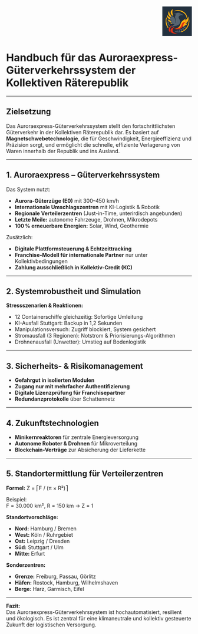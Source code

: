 <p align="right">
  <img src="./Auroraexpress_Boden_Logo.png" alt="Auroraexpress Logo" height="80">
</p>
<!--
Autor: Fabio Weidner
Version: 1.0
Sektion: Infrastruktur – Auroraexpress
Veröffentlichung: April 2025
-->

# Handbuch für das Auroraexpress-Güterverkehrssystem der Kollektiven Räterepublik

---

## Zielsetzung

Das Auroraexpress-Güterverkehrssystem stellt den fortschrittlichsten Güterverkehr in der Kollektiven Räterepublik dar. Es basiert auf **Magnetschwebetechnologie**, die für Geschwindigkeit, Energieeffizienz und Präzision sorgt, und ermöglicht die schnelle, effiziente Verlagerung von Waren innerhalb der Republik und ins Ausland.

---

## 1. Auroraexpress – Güterverkehrssystem

Das System nutzt:

- **Aurora-Güterzüge (E0)** mit 300–450 km/h
- **Internationale Umschlagszentren** mit KI-Logistik & Robotik
- **Regionale Verteilerzentren** (Just-in-Time, unterirdisch angebunden)
- **Letzte Meile:** autonome Fahrzeuge, Drohnen, Mikrodepots
- **100 % erneuerbare Energien:** Solar, Wind, Geothermie

Zusätzlich:

- **Digitale Plattformsteuerung & Echtzeittracking**
- **Franchise-Modell für internationale Partner** nur unter Kollektivbedingungen
- **Zahlung ausschließlich in Kollektiv-Credit (KC)**

---

## 2. Systemrobustheit und Simulation

**Stressszenarien & Reaktionen:**

- 12 Containerschiffe gleichzeitig: Sofortige Umleitung
- KI-Ausfall Stuttgart: Backup in 1,2 Sekunden
- Manipulationsversuch: Zugriff blockiert, System gesichert
- Stromausfall (3 Regionen): Notstrom & Priorisierungs-Algorithmen
- Drohnenausfall (Unwetter): Umstieg auf Bodenlogistik

---

## 3. Sicherheits- & Risikomanagement

- **Gefahrgut in isolierten Modulen**
- **Zugang nur mit mehrfacher Authentifizierung**
- **Digitale Lizenzprüfung für Franchisepartner**
- **Redundanzprotokolle** über Schattennetz

---

## 4. Zukunftstechnologien

- **Minikernreaktoren** für zentrale Energieversorgung
- **Autonome Roboter & Drohnen** für Mikroverteilung
- **Blockchain-Verträge** zur Absicherung der Lieferkette

---

## 5. Standortermittlung für Verteilerzentren

**Formel:**
Z = ⎡F / (π × R²)⎤

Beispiel:  
F = 30.000 km², R = 150 km → Z = 1

**Standortvorschläge:**

- **Nord:** Hamburg / Bremen
- **West:** Köln / Ruhrgebiet
- **Ost:** Leipzig / Dresden
- **Süd:** Stuttgart / Ulm
- **Mitte:** Erfurt

**Sonderzentren:**
- **Grenze:** Freiburg, Passau, Görlitz
- **Häfen:** Rostock, Hamburg, Wilhelmshaven
- **Berge:** Harz, Garmisch, Eifel

---

**Fazit:**  
Das Auroraexpress-Güterverkehrssystem ist hochautomatisiert, resilient und ökologisch. Es ist zentral für eine klimaneutrale und kollektiv gesteuerte Zukunft der logistischen Versorgung.
